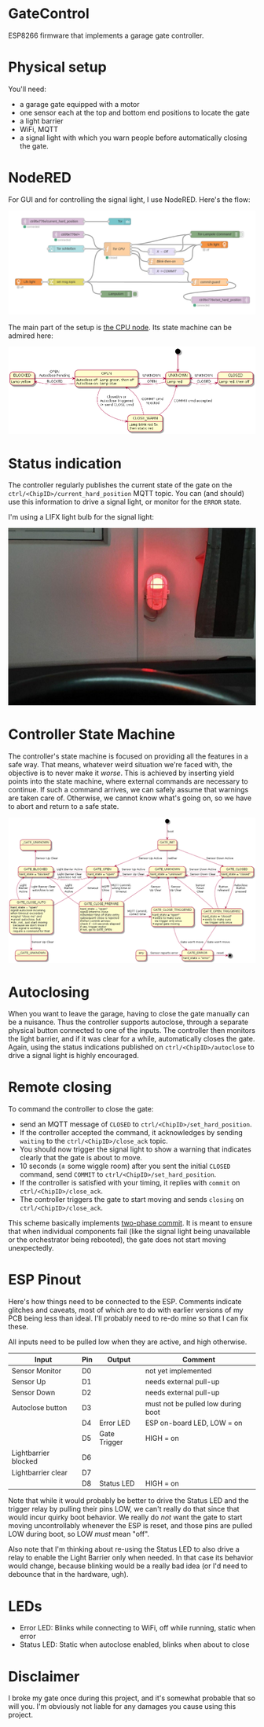 # GateControl

ESP8266 firmware that implements a garage gate controller.

# Physical setup

You'll need:

* a garage gate equipped with a motor
* one sensor each at the top and bottom end positions to locate the gate
* a light barrier
* WiFi, MQTT
* a signal light with which you warn people before automatically closing the gate.

# NodeRED

For GUI and for controlling the signal light, I use NodeRED. Here's the flow:

![nodered_flow](docs/nodered_flow.png)

The main part of the setup is [the CPU node](nodered/cpu.js). Its state machine can be admired here:

![nodered](docs/nodered.png)

# Status indication

The controller regularly publishes the current state of the gate on the `ctrl/<ChipID>/current_hard_position` MQTT topic. You can (and should) use this information to drive a signal light, or monitor for the `ERROR` state.

I'm using a LIFX light bulb for the signal light:

![signal](docs/photo_2020-01-28_23-49-49.jpg)

# Controller State Machine

The controller's state machine is focused on providing all the features in a safe way. That means, whatever weird situation we're faced with, the objective is to never make it _worse_. This is achieved by inserting yield points into the state machine, where external commands are necessary to continue. If such a command arrives, we can safely assume that warnings are taken care of. Otherwise, we cannot know what's going on, so we have to abort and return to a safe state.

![statemachine](docs/statemachine.png)

# Autoclosing

When you want to leave the garage, having to close the gate manually can be a nuisance. Thus the controller supports autoclose, through a separate physical button connected to one of the inputs. The controller then monitors the light barrier, and if it was clear for a while, automatically closes the gate. Again, using the status indications published on `ctrl/<ChipID>/autoclose` to drive a signal light is highly encouraged.

# Remote closing

To command the controller to close the gate:

* send an MQTT message of `CLOSED` to `ctrl/<ChipID>/set_hard_position`.
* If the controller accepted the command, it acknowledges by sending `waiting` to the `ctrl/<ChipID>/close_ack` topic.
* You should now trigger the signal light to show a warning that indicates clearly that the gate is about to move.
* 10 seconds (± some wiggle room) after you sent the initial `CLOSED` command, send `COMMIT` to `ctrl/<ChipID>/set_hard_position`.
* If the controller is satisfied with your timing, it replies with `commit` on `ctrl/<ChipID>/close_ack`.
* The controller triggers the gate to start moving and sends `closing` on `ctrl/<ChipID>/close_ack`.

This scheme basically implements [two-phase commit](https://en.wikipedia.org/wiki/Two-phase_commit_protocol). It is meant to ensure that when individual components fail (like the signal light being unavailable or the orchestrator being rebooted), the gate does not start moving unexpectedly.

# ESP Pinout

Here's how things need to be connected to the ESP. Comments indicate glitches and caveats, most of which are to do with earlier versions of my PCB being less than ideal. I'll probably need to re-do mine so that I can fix these.

All inputs need to be pulled low when they are active, and high otherwise.

| Input                | Pin           | Output       | Comment                            |
| -------------------- | ------------- | ------------ | ---------------------------------- |
| Sensor Monitor       | D0            |              | not yet implemented                |
| Sensor Up            | D1            |              | needs external pull-up             |
| Sensor Down          | D2            |              | needs external pull-up             |
| Autoclose button     | D3            |              | must not be pulled low during boot |
|                      | D4            | Error LED    | ESP on-board LED, LOW = on         |
|                      | D5            | Gate Trigger | HIGH = on                          |
| Lightbarrier blocked | D6            |              |                                    |
| Lightbarrier clear   | D7            |              |                                    |
|                      | D8            | Status LED   | HIGH = on                          |

Note that while it would probably be better to drive the Status LED and the trigger relay by pulling their pins LOW, we can't really do that since that would incur quirky boot behavior. We really do _not_ want the gate to start moving uncontrollably whenever the ESP is reset, and those pins are pulled LOW during boot, so LOW _must_ mean "off".

Also note that I'm thinking about re-using the Status LED to also drive a relay to enable the Light Barrier only when needed. In that case its behavior would change, because blinking would be a really bad idea (or I'd need to debounce that in the hardware, ugh).

# LEDs

* Error LED: Blinks while connecting to WiFi, off while running, static when error
* Status LED: Static when autoclose enabled, blinks when about to close

# Disclaimer

I broke my gate once during this project, and it's somewhat probable that so will you. I'm obviously not liable for any damages you cause using this project.
